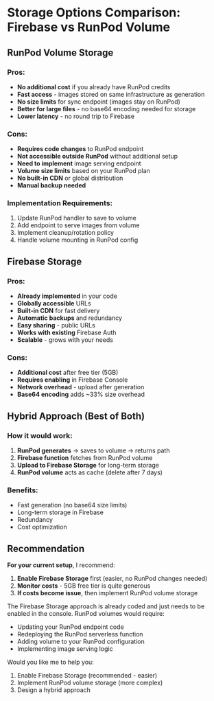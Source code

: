 # Storage Options Comparison: Firebase vs RunPod Volume

## RunPod Volume Storage

### Pros:
- **No additional cost** if you already have RunPod credits
- **Fast access** - images stored on same infrastructure as generation
- **No size limits** for sync endpoint (images stay on RunPod)
- **Better for large files** - no base64 encoding needed for storage
- **Lower latency** - no round trip to Firebase

### Cons:
- **Requires code changes** to RunPod endpoint
- **Not accessible outside RunPod** without additional setup
- **Need to implement** image serving endpoint
- **Volume size limits** based on your RunPod plan
- **No built-in CDN** or global distribution
- **Manual backup needed**

### Implementation Requirements:
1. Update RunPod handler to save to volume
2. Add endpoint to serve images from volume
3. Implement cleanup/rotation policy
4. Handle volume mounting in RunPod config

## Firebase Storage

### Pros:
- **Already implemented** in your code
- **Globally accessible** URLs
- **Built-in CDN** for fast delivery
- **Automatic backups** and redundancy
- **Easy sharing** - public URLs
- **Works with existing** Firebase Auth
- **Scalable** - grows with your needs

### Cons:
- **Additional cost** after free tier (5GB)
- **Requires enabling** in Firebase Console
- **Network overhead** - upload after generation
- **Base64 encoding** adds ~33% size overhead

## Hybrid Approach (Best of Both)

### How it would work:
1. **RunPod generates** → saves to volume → returns path
2. **Firebase function** fetches from RunPod volume 
3. **Upload to Firebase Storage** for long-term storage
4. **RunPod volume** acts as cache (delete after 7 days)

### Benefits:
- Fast generation (no base64 size limits)
- Long-term storage in Firebase
- Redundancy
- Cost optimization

## Recommendation

**For your current setup**, I recommend:

1. **Enable Firebase Storage** first (easier, no RunPod changes needed)
2. **Monitor costs** - 5GB free tier is quite generous
3. **If costs become issue**, then implement RunPod volume storage

The Firebase Storage approach is already coded and just needs to be enabled in the console. RunPod volumes would require:
- Updating your RunPod endpoint code
- Redeploying the RunPod serverless function
- Adding volume to your RunPod configuration
- Implementing image serving logic

Would you like me to help you:
1. Enable Firebase Storage (recommended - easier)
2. Implement RunPod volume storage (more complex)
3. Design a hybrid approach